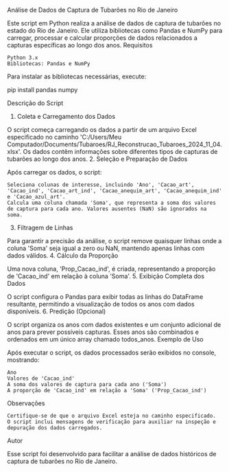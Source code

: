 Análise de Dados de Captura de Tubarões no Rio de Janeiro

Este script em Python realiza a análise de dados de captura de tubarões no estado do Rio de Janeiro. Ele utiliza bibliotecas como Pandas e NumPy para carregar, processar e calcular proporções de dados relacionados a capturas específicas ao longo dos anos.
Requisitos

    Python 3.x
    Bibliotecas: Pandas e NumPy

Para instalar as bibliotecas necessárias, execute:

pip install pandas numpy

Descrição do Script
1. Coleta e Carregamento dos Dados

O script começa carregando os dados a partir de um arquivo Excel especificado no caminho 'C:/Users/Meu Computador/Documents/Tubaroes/RJ_Reconstrucao_Tubaroes_2024_11_04.xlsx'. Os dados contêm informações sobre diferentes tipos de capturas de tubarões ao longo dos anos.
2. Seleção e Preparação de Dados

Após carregar os dados, o script:

    Seleciona colunas de interesse, incluindo 'Ano', 'Cacao_art', 'Cacao_ind', 'Cacao_art_ind', 'Cacao_anequim_art', 'Cacao_anequim_ind' e 'Cacao_azul_art'.
    Calcula uma coluna chamada 'Soma', que representa a soma dos valores de captura para cada ano. Valores ausentes (NaN) são ignorados na soma.

3. Filtragem de Linhas

Para garantir a precisão da análise, o script remove quaisquer linhas onde a coluna 'Soma' seja igual a zero ou NaN, mantendo apenas linhas com dados válidos.
4. Cálculo da Proporção

Uma nova coluna, 'Prop_Cacao_ind', é criada, representando a proporção de 'Cacao_ind' em relação à coluna 'Soma'.
5. Exibição Completa dos Dados

O script configura o Pandas para exibir todas as linhas do DataFrame resultante, permitindo a visualização de todos os anos com dados disponíveis.
6. Predição (Opcional)

O script organiza os anos com dados existentes e um conjunto adicional de anos para prever possíveis capturas. Esses anos são combinados e ordenados em um único array chamado todos_anos.
Exemplo de Uso

Após executar o script, os dados processados serão exibidos no console, mostrando:

    Ano
    Valores de 'Cacao_ind'
    A soma dos valores de captura para cada ano ('Soma')
    A proporção de 'Cacao_ind' em relação a 'Soma' ('Prop_Cacao_ind')

Observações

    Certifique-se de que o arquivo Excel esteja no caminho especificado.
    O script inclui mensagens de verificação para auxiliar na inspeção e depuração dos dados carregados.

Autor

Esse script foi desenvolvido para facilitar a análise de dados históricos de captura de tubarões no Rio de Janeiro.
